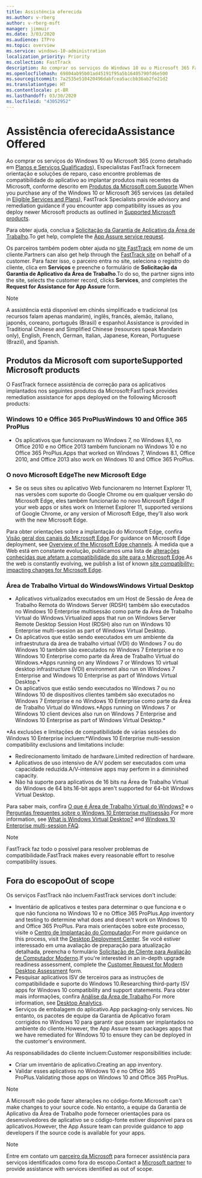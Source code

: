 ```yaml
---
title: Assistência oferecida
ms.author: v-rberg
author: v-rberg-msft
manager: jimmuir
ms.date: 3/03/2020
ms.audience: ITPro
ms.topic: overview
ms.service: windows-10-administration
localization_priority: Priority
ms.collection: FastTrack
description: Ao comprar os serviços do Windows 10 ou o Microsoft 365 FastTrack especialistas oferecem comunicação e orientação de reparação para implantar para Windows 10 e no Office 365 ProPlus e a se manter atualizado sem custo adicional (com uma assinatura qualificada).
ms.openlocfilehash: 69804ab95b01ad45191f95a5b16405790fd6e500
ms.sourcegitcommit: 7a2535e510420496dabfcea5accbb36ab2fe21d2
ms.translationtype: HT
ms.contentlocale: pt-BR
ms.lasthandoff: 03/30/2020
ms.locfileid: "43052952"
---
```

# <a name="assistance-offered"></a><span data-ttu-id="1bc0a-103">Assistência oferecida</span><span class="sxs-lookup"><span data-stu-id="1bc0a-103">Assistance Offered</span></span>  

<span data-ttu-id="1bc0a-104">Ao comprar os serviços do Windows 10 ou Microsoft 365 (como detalhado em [Planos e Serviços Qualificados](M365-eligible-services-and-plans.md)), Especialistas FastTrack fornecem orientação e soluções de reparo, caso encontre problemas de compatibilidade do aplicativo ao implantar produtos mais recentes da Microsoft, conforme descrito em [Produtos da Microsoft com Suporte](#supported-microsoft-products).</span><span class="sxs-lookup"><span data-stu-id="1bc0a-104">When you purchase any of the Windows 10 or Microsoft 365 services (as detailed in [Eligible Services and Plans](M365-eligible-services-and-plans.md)), FastTrack Specialists provide advisory and remediation guidance if you encounter app compatibility issues as you deploy newer Microsoft products as outlined in [Supported Microsoft products](#supported-microsoft-products).</span></span>

<span data-ttu-id="1bc0a-105">Para obter ajuda, conclua a [Solicitação da Garantia de Aplicativo da Área de Trabalho](https://go.microsoft.com/fwlink/?linkid=2022721).</span><span class="sxs-lookup"><span data-stu-id="1bc0a-105">To get help, complete the [App Assure service request](https://go.microsoft.com/fwlink/?linkid=2022721).</span></span>

<span data-ttu-id="1bc0a-106">Os parceiros também podem obter ajuda no [site FastTrack](https://go.microsoft.com/fwlink/?linkid=780698) em nome de um cliente.</span><span class="sxs-lookup"><span data-stu-id="1bc0a-106">Partners can also get help through the [FastTrack site](https://go.microsoft.com/fwlink/?linkid=780698) on behalf of a customer.</span></span> <span data-ttu-id="1bc0a-107">Para fazer isso, o parceiro entra no site, seleciona o registro do cliente, clica em **Serviços** e preenche o formulário de **Solicitação da Garantia de Aplicativo da Área de Trabalho**.</span><span class="sxs-lookup"><span data-stu-id="1bc0a-107">To do so, the partner signs into the site, selects the customer record, clicks **Services**, and completes the **Request for Assistance for App Assure** form.</span></span>

> [!NOTE]
> <span data-ttu-id="1bc0a-108">A assistência está disponível em chinês simplificado e tradicional (os recursos falam apenas mandarim), inglês, francês, alemão, italiano, japonês, coreano, português (Brasil) e espanhol.</span><span class="sxs-lookup"><span data-stu-id="1bc0a-108">Assistance is provided in Traditional Chinese and Simplified Chinese (resources speak Mandarin only), English, French, German, Italian, Japanese, Korean, Portuguese (Brazil), and Spanish.</span></span> 

## <a name="supported-microsoft-products"></a><span data-ttu-id="1bc0a-109">Produtos da Microsoft com suporte</span><span class="sxs-lookup"><span data-stu-id="1bc0a-109">Supported Microsoft products</span></span>

<span data-ttu-id="1bc0a-110">O FastTrack fornece assistência de correção para os aplicativos implantados nos seguintes produtos da Microsoft:</span><span class="sxs-lookup"><span data-stu-id="1bc0a-110">FastTrack provides remediation assistance for apps deployed on the following Microsoft products:</span></span>

### <a name="windows-10-and-office-365-proplus"></a><span data-ttu-id="1bc0a-111">Windows 10 e Office 365 ProPlus</span><span class="sxs-lookup"><span data-stu-id="1bc0a-111">Windows 10 and Office 365 ProPlus</span></span>

- <span data-ttu-id="1bc0a-112">Os aplicativos que funcionavam no Windows 7, no Windows 8,1, no Office 2010 e no Office 2013 também funcionam no Windows 10 e no Office 365 ProPlus.</span><span class="sxs-lookup"><span data-stu-id="1bc0a-112">Apps that worked on Windows 7, Windows 8.1, Office 2010, and Office 2013 also work on Windows 10 and Office 365 ProPlus.</span></span>

### <a name="the-new-microsoft-edge"></a><span data-ttu-id="1bc0a-113">O novo Microsoft Edge</span><span class="sxs-lookup"><span data-stu-id="1bc0a-113">The new Microsoft Edge</span></span>

- <span data-ttu-id="1bc0a-114">Se os seus sites ou aplicativo Web funcionarem no Internet Explorer 11, nas versões com suporte do Google Chrome ou em qualquer versão do Microsoft Edge, eles também funcionarão no novo Microsoft Edge.</span><span class="sxs-lookup"><span data-stu-id="1bc0a-114">If your web apps or sites work on Internet Explorer 11, supported versions of Google Chrome, or any version of Microsoft Edge, they'll also work with the new Microsoft Edge.</span></span>

<span data-ttu-id="1bc0a-115">Para obter orientações sobre a implantação do Microsoft Edge, confira [Visão geral dos canais do Microsoft Edge](https://docs.microsoft.com/DeployEdge/microsoft-edge-channels).</span><span class="sxs-lookup"><span data-stu-id="1bc0a-115">For guidance on Microsoft Edge deployment, see [Overview of the Microsoft Edge channels](https://docs.microsoft.com/DeployEdge/microsoft-edge-channels).</span></span> <span data-ttu-id="1bc0a-116">À medida que a Web está em constante evolução, publicamos uma lista de [alterações conhecidas que afetam a compatibilidade do site para o Microsoft Edge](https://docs.microsoft.com/microsoft-edge/web-platform/site-impacting-changes).</span><span class="sxs-lookup"><span data-stu-id="1bc0a-116">As the web is constantly evolving, we publish a list of known [site compatibility-impacting changes for Microsoft Edge](https://docs.microsoft.com/microsoft-edge/web-platform/site-impacting-changes).</span></span>

### <a name="windows-virtual-desktop"></a><span data-ttu-id="1bc0a-117">Área de Trabalho Virtual do Windows</span><span class="sxs-lookup"><span data-stu-id="1bc0a-117">Windows Virtual Desktop</span></span>

- <span data-ttu-id="1bc0a-118">Aplicativos virtualizados executados em um Host de Sessão de Área de Trabalho Remota do Windows Server (RDSH) também são executados no Windows 10 Enterprise multisessão como parte da Área de Trabalho Virtual do Windows.</span><span class="sxs-lookup"><span data-stu-id="1bc0a-118">Virtualized apps that run on Windows Server Remote Desktop Session Host (RDSH) also run on Windows 10 Enterprise multi-session as part of Windows Virtual Desktop.</span></span>
- <span data-ttu-id="1bc0a-119">Os aplicativos que estão sendo executados em um ambiente da infraestrutura da área de trabalho virtual (VDI) do Windows 7 ou do Windows 10 também são executados no Windows 7 Enterprise e no Windows 10 Enterprise como parte da Área de Trabalho Virtual do Windows.\*</span><span class="sxs-lookup"><span data-stu-id="1bc0a-119">Apps running on any Windows 7 or Windows 10 virtual desktop infrastructure (VDI) environment also run on Windows 7 Enterprise and Windows 10 Enterprise as part of Windows Virtual Desktop.\*</span></span>
- <span data-ttu-id="1bc0a-120">Os aplicativos que estão sendo executados no Windows 7 ou no Windows 10 de dispositivos clientes também são executados no Windows 7 Enterprise e no Windows 10 Enterprise como parte da Área de Trabalho Virtual do Windows.\*</span><span class="sxs-lookup"><span data-stu-id="1bc0a-120">Apps running on Windows 7 or Windows 10 client devices also run on Windows 7 Enterprise and Windows 10 Enterprise as part of Windows Virtual Desktop.\*</span></span>

<span data-ttu-id="1bc0a-121">\*As exclusões e limitações de compatibilidade de várias sessões do Windows 10 Enterprise incluem:</span><span class="sxs-lookup"><span data-stu-id="1bc0a-121">\*Windows 10 Enterprise multi-session compatibility exclusions and limitations include:</span></span>
- <span data-ttu-id="1bc0a-122">Redirecionamento limitado de hardware.</span><span class="sxs-lookup"><span data-stu-id="1bc0a-122">Limited redirection of hardware.</span></span>
- <span data-ttu-id="1bc0a-123">Aplicativos de uso intensivo de A/V podem ser executados com uma capacidade reduzida.</span><span class="sxs-lookup"><span data-stu-id="1bc0a-123">A/V-intensive apps may perform in a diminished capacity.</span></span>
- <span data-ttu-id="1bc0a-124">Não há suporte para aplicativos de 16 bits na Área de Trabalho Virtual do Windows de 64 bits.</span><span class="sxs-lookup"><span data-stu-id="1bc0a-124">16-bit apps aren't supported for 64-bit Windows Virtual Desktop.</span></span>

<span data-ttu-id="1bc0a-125">Para saber mais, confira [O que é Área de Trabalho Virtual do Windows?](https://docs.microsoft.com/azure/virtual-desktop/overview) e o [Perguntas frequentes sobre o Windows 10 Enterprise multisessão](https://docs.microsoft.com/azure/virtual-desktop/windows-10-multisession-faq).</span><span class="sxs-lookup"><span data-stu-id="1bc0a-125">For more information, see [What is Windows Virtual Desktop?](https://docs.microsoft.com/azure/virtual-desktop/overview) and [Windows 10 Enterprise multi-session FAQ](https://docs.microsoft.com/azure/virtual-desktop/windows-10-multisession-faq).</span></span>

> [!NOTE]
> <span data-ttu-id="1bc0a-126">FastTrack faz todo o possível para resolver problemas de compatibilidade.</span><span class="sxs-lookup"><span data-stu-id="1bc0a-126">FastTrack makes every reasonable effort to resolve compatibility issues.</span></span> 

## <a name="out-of-scope"></a><span data-ttu-id="1bc0a-127">Fora do escopo</span><span class="sxs-lookup"><span data-stu-id="1bc0a-127">Out of scope</span></span>

<span data-ttu-id="1bc0a-128">Os serviços FastTrack não incluem:</span><span class="sxs-lookup"><span data-stu-id="1bc0a-128">FastTrack services don't include:</span></span>
- <span data-ttu-id="1bc0a-129">Inventário de aplicativos e testes para determinar o que funciona e o que não funciona no Windows 10 e no Office 365 ProPlus.</span><span class="sxs-lookup"><span data-stu-id="1bc0a-129">App inventory and testing to determine what does and doesn't work on Windows 10 and Office 365 ProPlus.</span></span> <span data-ttu-id="1bc0a-130">Para mais orientações sobre este processo, visite o [Centro de Implantação do Computador](https://go.microsoft.com/fwlink/?linkid=2080140).</span><span class="sxs-lookup"><span data-stu-id="1bc0a-130">For more guidance on this process, visit the [Desktop Deployment Center](https://go.microsoft.com/fwlink/?linkid=2080140).</span></span> <span data-ttu-id="1bc0a-131">Se você estiver interessado em uma avaliação de preparação para atualização detalhada, preencha o formulário [Solicitação de Cliente para Avaliação de Computador Moderno](https://go.microsoft.com/fwlink/?linkid=2053818).</span><span class="sxs-lookup"><span data-stu-id="1bc0a-131">If you're interested in an in-depth upgrade readiness assessment, complete the [Customer Request for Modern Desktop Assessment](https://go.microsoft.com/fwlink/?linkid=2053818) form.</span></span>
- <span data-ttu-id="1bc0a-132">Pesquisar aplicativos ISV de terceiros para as instruções de compatibilidade e suporte do Windows 10.</span><span class="sxs-lookup"><span data-stu-id="1bc0a-132">Researching third-party ISV apps for Windows 10 compatibility and support statements.</span></span> <span data-ttu-id="1bc0a-133">Para obter mais informações, confira [Análise da Área de Trabalho](https://docs.microsoft.com/sccm/desktop-analytics/overview).</span><span class="sxs-lookup"><span data-stu-id="1bc0a-133">For more information, see [Desktop Analytics](https://docs.microsoft.com/sccm/desktop-analytics/overview).</span></span>
- <span data-ttu-id="1bc0a-134">Serviços de embalagem do aplicativo.</span><span class="sxs-lookup"><span data-stu-id="1bc0a-134">App packaging-only services.</span></span> <span data-ttu-id="1bc0a-135">No entanto, os pacotes de equipe da Garantia de Aplicativo foram corrigidos no Windows 10 para garantir que possam ser implantados no ambiente do cliente.</span><span class="sxs-lookup"><span data-stu-id="1bc0a-135">However, the App Assure team packages apps that we have remediated for Windows 10 to ensure they can be deployed in the customer's environment.</span></span>

<span data-ttu-id="1bc0a-136">As responsabilidades do cliente incluem:</span><span class="sxs-lookup"><span data-stu-id="1bc0a-136">Customer responsibilities include:</span></span>
- <span data-ttu-id="1bc0a-137">Criar um inventário de aplicativo.</span><span class="sxs-lookup"><span data-stu-id="1bc0a-137">Creating an app inventory.</span></span>
- <span data-ttu-id="1bc0a-138">Validar esses aplicativos no Windows 10 e no Office 365 ProPlus.</span><span class="sxs-lookup"><span data-stu-id="1bc0a-138">Validating those apps on Windows 10 and Office 365 ProPlus.</span></span>

> [!NOTE]
> <span data-ttu-id="1bc0a-139">A Microsoft não pode fazer alterações no código-fonte.</span><span class="sxs-lookup"><span data-stu-id="1bc0a-139">Microsoft can't make changes to your source code.</span></span> <span data-ttu-id="1bc0a-140">No entanto, a equipe da Garantia de Aplicativo da Área de Trabalho pode fornecer orientações para os desenvolvedores de aplicativo se o código-fonte estiver disponível para os aplicativos.</span><span class="sxs-lookup"><span data-stu-id="1bc0a-140">However, the App Assure team can provide guidance to app developers if the source code is available for your apps.</span></span>

> [!NOTE]
> <span data-ttu-id="1bc0a-141">Entre em contato um [parceiro da Microsoft](https://go.microsoft.com/fwlink/?linkid=2080150) para fornecer assistência para serviços identificados como fora do escopo.</span><span class="sxs-lookup"><span data-stu-id="1bc0a-141">Contact a [Microsoft partner](https://go.microsoft.com/fwlink/?linkid=2080150) to provide assistance with services identified as out of scope.</span></span>



